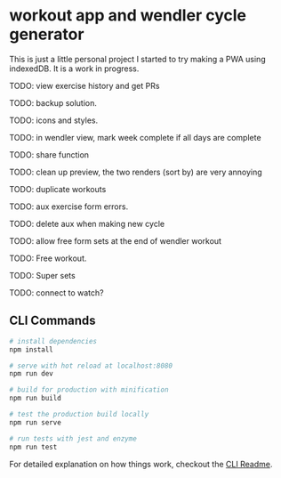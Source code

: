 # workout app and wendler cycle generator

This is just a little personal project I started to try making a PWA using indexedDB. It is a work in progress.

TODO: view exercise history and get PRs

TODO: backup solution.

TODO: icons and styles.

TODO: in wendler view, mark week complete if all days are complete

TODO: share function

TODO: clean up preview, the two renders (sort by) are very annoying

TODO: duplicate workouts

TODO: aux exercise form errors.

TODO: delete aux when making new cycle

TODO: allow free form sets at the end of wendler workout

TODO: Free workout.

TODO: Super sets

TODO: connect to watch?

## CLI Commands

```bash
# install dependencies
npm install

# serve with hot reload at localhost:8080
npm run dev

# build for production with minification
npm run build

# test the production build locally
npm run serve

# run tests with jest and enzyme
npm run test
```

For detailed explanation on how things work, checkout the [CLI Readme](https://github.com/developit/preact-cli/blob/master/README.md).
